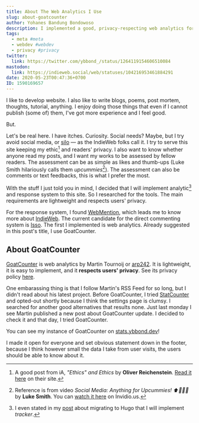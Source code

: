 ```yaml
---
title: About The Web Analytics I Use
slug: about-goatcounter
author: Yohanes Bandung Bondowoso
description: I implemented a good, privacy-respecting web analytics for this website since May the 20th. It is called GoatCounter. I try to explain and reason about it.
tags:
  - meta #meta
  - webdev #webdev
  - privacy #privacy
twitter:
  link: https://twitter.com/ybbond_/status/1264119154606510084
mastodon:
  link: https://indieweb.social/web/statuses/104216953461884291
date: 2020-05-23T00:47:36+0700
ID: 1590169657
---
```


I like to develop website. I also like to write blogs, poems, post mortem, thoughts, tutorial, anything. I enjoy doing those things that even if I cannot publish (some of) them, I've got more experience and I feel good.

But.

Let's be real here. I have itches. Curiosity. Social needs? Maybe, but I try avoid social media, or [silo](https://indieweb.org/silo) — as the IndieWeb folks call it. I try to serve this site keeping my ethic[^1] and readers' privacy. I also want to know whether anyone read my posts, and I want my works to be assessed by fellow readers. The assessment can be as simple as likes and thumb-ups (Luke Smith hilariously calls them _upcummies_[^2]). The assessment can also be comments or text feedbacks, this is what I prefer the most.

With the stuff I just told you in mind, I decided that I will implement analytic[^3] and response system to this site. So I researched for the tools. The main requirements are lightweight and respects users' privacy.

For the response system, I found [WebMention](https://webmention.io/), which leads me to know more about [IndieWeb](https://indieweb.org). The current candidate for the direct commenting system is [Isso](https://posativ.org/isso/). The first I implemented is web analytics. Already suggested in this post's title, I use GoatCounter.

## About GoatCounter

[GoatCounter](https://www.goatcounter.com/) is web analytics by Martin Tournoij or [arp242](https://www.arp242.net/goatcounter.html). It is lightweight, it is easy to implement, and it **respects users' privacy**. See its privacy policy [here](https://www.goatcounter.com/privacy).

One embarassing thing is that I follow Martin's RSS Feed for so long, but I didn't read about his latest project. Before GoatCounter, I tried [StatCounter](https://statcounter.com) and opted-out shortly because I think the settings page is clumsy. I searched for another good alternatives that results none. Just last monday I see Martin published a new post about GoatCounter update. I decided to check it and that day, I tried GoatCounter.

You can see my instance of GoatCounter on [stats.ybbond.dev](https://stats.ybbond.dev/)!

I made it open for everyone and set obvious statement down in the footer, because I think however small the data I take from user visits, the users should be able to know about it.



[^1]: A good post from iA, _"Ethics" and Ethics_ by **Oliver Reichenstein**. [Read it here](https://ia.net/topics/ethics-and-ethics) on their site.
[^2]: Reference is from video _Social Media: Anything for Upcummies! ⬆🍆💦💦_ by **Luke Smith**. You can [watch it here](https://invidio.us/watch?v=YjbyDU0WzYI&t=48) on Invidio.us.
[^3]: I even stated in my [post](/posts/2020-04-migrating-my-blog-to-hugo/#current-features) about migrating to Hugo that I will implement _tracker_.
